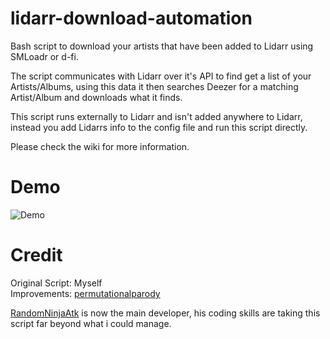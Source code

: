 # lidarr-download-automation
Bash script to download your artists that have been added to Lidarr using SMLoadr or d-fi. <br>

The script communicates with Lidarr over it's API to find get a list of your Artists/Albums, using this data it then searches Deezer for a matching Artist/Album and downloads what it finds. <br>

This script runs externally to Lidarr and isn't added anywhere to Lidarr, instead you add Lidarrs info to the config file and run this script directly.

Please check the wiki for more information.

# Demo
![Demo](https://s4.gifyu.com/images/demo.gif)

# Credit
Original Script: Myself<br>
Improvements: [permutationalparody](https://github.com/permutationalparody)<br>

[RandomNinjaAtk](https://github.com/RandomNinjaAtk) is now the main developer, his coding skills are taking this script far beyond what i could manage.<br>
